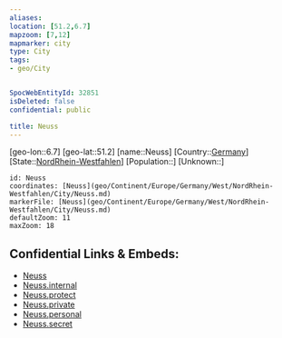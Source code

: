 ```yaml
---
aliases: 
location: [51.2,6.7]
mapzoom: [7,12] 
mapmarker: city 
type: City
tags:
- geo/City


SpocWebEntityId: 32851
isDeleted: false
confidential: public

title: Neuss
---
```

[geo-lon::6.7]
[geo-lat::51.2]
[name::Neuss]
[Country::[Germany](geo/Continent/Europe/Germany.md)]
[State::[NordRhein-Westfahlen](NordRhein-Westfahlen)]
[Population::]
[Unknown::]


```leaflet
id: Neuss
coordinates: [Neuss](geo/Continent/Europe/Germany/West/NordRhein-Westfahlen/City/Neuss.md)
markerFile: [Neuss](geo/Continent/Europe/Germany/West/NordRhein-Westfahlen/City/Neuss.md)
defaultZoom: 11 
maxZoom: 18
```


## Confidential Links & Embeds: 
- [Neuss](../../../../../../../../_public/geo/Continent/Europe/Germany/West/NordRhein-Westfahlen/City/Neuss.md) 
- [Neuss.internal](../../../../../../../../_internal/geo/Continent/Europe/Germany/West/NordRhein-Westfahlen/City/Neuss.internal.md) 
- [Neuss.protect](../../../../../../../../_protect/geo/Continent/Europe/Germany/West/NordRhein-Westfahlen/City/Neuss.protect.md) 
- [Neuss.private](../../../../../../../../_private/geo/Continent/Europe/Germany/West/NordRhein-Westfahlen/City/Neuss.private.md) 
- [Neuss.personal](../../../../../../../../_personal/geo/Continent/Europe/Germany/West/NordRhein-Westfahlen/City/Neuss.personal.md) 
- [Neuss.secret](../../../../../../../../_secret/geo/Continent/Europe/Germany/West/NordRhein-Westfahlen/City/Neuss.secret.md) 
